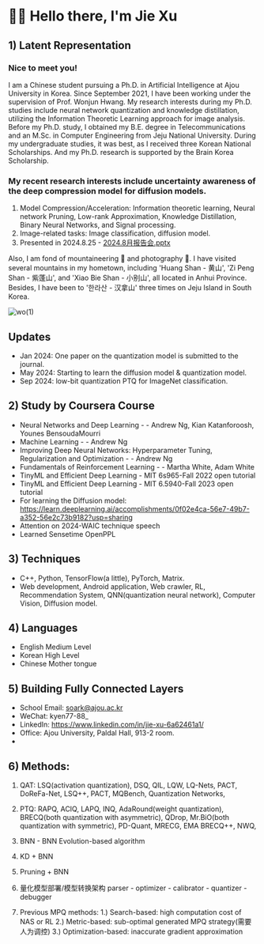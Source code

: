 # 👋👋 Hello there, I'm Jie Xu

## 1) Latent Representation


### Nice to meet you! 

I am a Chinese student pursuing a Ph.D. in Artificial Intelligence at Ajou University in Korea. Since September 2021, I have been working under the supervision of Prof. Wonjun Hwang. My research interests during my Ph.D. studies include neural network quantization and knowledge distillation, utilizing the Information Theoretic Learning approach for image analysis. Before my Ph.D. study, I obtained my B.E. degree in Telecommunications and an M.Sc. in Computer Engineering from Jeju National University. During my undergraduate studies, it was best, as I received three Korean National Scholarships. And my Ph.D. research is supported by the Brain Korea Scholarship.

### My recent research interests include uncertainty awareness of the deep compression model for diffusion models.
1. Model Compression/Acceleration:  Information theoretic learning, Neural network Pruning, Low-rank Approximation, Knowledge Distillation, Binary Neural Networks, and Signal processing.
2. Image-related tasks: Image classification, diffusion model.
3. Presented in 2024.8.25 - [2024.8月报告会.pptx](https://github.com/user-attachments/files/16902694/2024.8.pptx)

Also, I am fond of mountaineering 🗻 and photography 📸. I have visited several mountains in my hometown, including 'Huang Shan - 黄山', 'Zi Peng Shan - 紫蓬山', and 'Xiao Bie Shan - 小别山', all located in Anhui Province. Besides, I have been to '한라산 - 汉拿山' three times on Jeju Island in South Korea.

![wo(1)](https://github.com/Luadoo/Luadoo/assets/58927660/6dca96d0-d4c3-438b-8cce-0f79247e2c27)

## Updates

* Jan 2024: One paper on the quantization model is submitted to the journal.
* May 2024: Starting to learn the diffusion model & quantization model.
* Sep 2024: low-bit quantization PTQ for ImageNet classification.

## 2) Study by Coursera Course
* Neural Networks and Deep Learning - - Andrew Ng, Kian Katanforoosh, Younes BensoudaMourri
* Machine Learning - - Andrew Ng
* Improving Deep Neural Networks: Hyperparameter Tuning, Regularization and Optimization - - Andrew Ng
* Fundamentals of Reinforcement Learning - - Martha White, Adam White
* TinyML and Efficient Deep Learning - MIT 6s965-Fall 2022 open tutorial
* TinyML and Efficient Deep Learning - MIT 6.5940-Fall 2023 open tutorial
* For learning the Diffusion model: https://learn.deeplearning.ai/accomplishments/0f02e4ca-56e7-49b7-a352-56e2c73b9182?usp=sharing
* Attention on 2024-WAIC technique speech
* Learned Sensetime OpenPPL
  
## 3) Techniques
* C++, Python, TensorFlow(a little), PyTorch, Matrix.
* Web development, Android application, Web crawler, RL, Recommendation System, QNN(quantization neural network), Computer Vision, Diffusion model.

  
## 4) Languages
* English Medium Level
* Korean High Level
* Chinese Mother tongue

## 5) Building Fully Connected Layers
* School Email: soark@ajou.ac.kr
* WeChat: kyen77-88_
* LinkedIn: https://www.linkedin.com/in/jie-xu-6a62461a1/
* Office: Ajou University, Paldal Hall, 913-2 room.
* 
## 6) Methods:
1. QAT: LSQ(activation quantization), DSQ, QIL, LQW, LQ-Nets, PACT, DoReFa-Net, LSQ++, PACT, MQBench, Quantization Networks,

2. PTQ: RAPQ, ACIQ, LAPQ, INQ, AdaRound(weight quantization), BRECQ(both quantization with asymmetric), QDrop, Mr.BiO(both quantization with symmetric), PD-Quant, MRECG, EMA BRECQ++, NWQ, 

3. BNN - BNN Evolution-based algorithm
4. KD + BNN
5. Pruning + BNN
6. 量化模型部署/模型转换架构
parser - optimizer - calibrator - quantizer - debugger 

7. Previous MPQ methods:
1.) Search-based: high computation cost of NAS or RL
2.) Metric-based: sub-optimal generated MPQ strategy(需要人为调控)
3.) Optimization-based: inaccurate gradient approximation
<a target="_blank" rel="noopener noreferrer nofollow" href=""><img src="" alt="" data-canonical-src="https://komarev.com/ghpvc/?username=Luadoo&color=green& style=for-the-badge: 100%;"></a>

